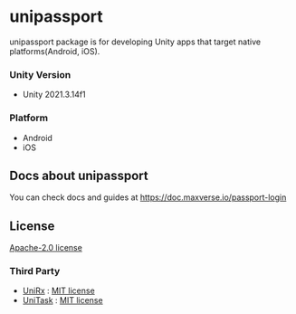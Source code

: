 # unipassport

unipassport package is for developing Unity apps that target native platforms(Android, iOS).

### Unity Version
* Unity 2021.3.14f1

### Platform
* Android
* iOS

## Docs about unipassport
You can check docs and guides at https://doc.maxverse.io/passport-login 

## License
[Apache-2.0 license](LICENSE)

### Third Party
* [UniRx](https://github.com/neuecc/UniRx.git) : [MIT license](https://github.com/neuecc/UniRx/blob/master/LICENSE)
* [UniTask](https://github.com/Cysharp/UniTask.git) : [MIT license](https://github.com/Cysharp/UniTask/blob/master/LICENSE)
